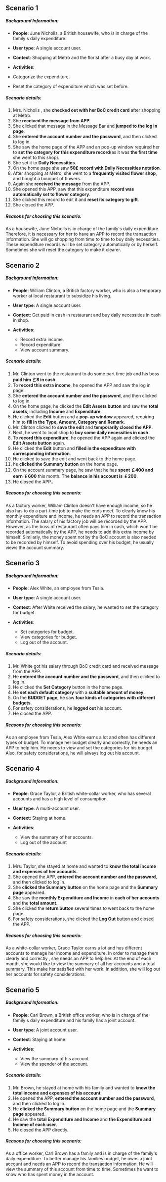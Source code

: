 ## Scenario 1

##### *Background Information:*

- **People**: June Nicholls, a British housewife, who is in charge of the family's daily expenditure.

- **User type**: A single account user.

- **Context**: Shopping at Metro and the florist after a busy day at work.

- **Activities**:
- Categorize the expenditure.
  
- Reset the category of expenditure which was set before.

##### Scenario details:

1. Mrs. Nicholls , she **checked out with her BoC credit card** after shopping at Metro. 
2. She **received the message from APP**.
3. She clicked that message in the Message Bar and **jumped to the log in page**.
4. She **entered the account number and the password**, and then clicked to log in.
5. She saw the home page of the APP and an pop-up window required her to **set the category for this expenditure record**(as it was **the first time** she went to this shop).
6. She set it to **Daily Necessities**.
7. On the home page she saw **50₤** **record with Daily Necessities notation**.
8. After shopping at Metro, she went to a **frequently visited flower shop**, and bought a bouquet of flowers.
9. Again she **received the message** from the APP.
10. She opened this APP, saw that this expenditure **record was automatically set to flower category**.
11. She clicked this record to edit it and **reset its category to gift**.
12. She closed the APP.

##### Reasons for choosing this scenario:
As a housewife, June Nicholls is in charge of the family's daily expenditure. Therefore, it is necessary for her to have an APP to record the transaction information. She will go shopping from time to time to buy daily necessities. These expenditure records will be set category automatically or by herself. Sometimes she will reset the category to make it clearer.



## Scenario 2

##### *Background Information:*

- **People**: William Clinton, a British factory worker, who is also a temporary worker at local restaurant to subsidize his living.

- **User type**: A single account user.

- **Context**: Get paid in cash in restaurant and buy daily necessities in cash in shop.
- **Activities**:
    -  Record extra income.
    -  Record expenditure.
    -  View account summary.
    

##### Scenario details:

1. Mr. Clinton went to the restaurant to do some part time job and his boss **paid him ￡8 in cash**.
2. To **record this extra income**, he opened the APP and saw the log in page.
3. She **entered the account number and the password**, and then clicked to log in.
4. On the home page, he clicked the **Edit Assets button** and saw the **total assets**, including **Income** and **Expenditure**. 
5. He clicked the **Edit** button and a **pop-up window** appeared, requiring him to **fill in the Type, Amount, Category and Remark**.
6. Mr. Clinton clicked to **save the edit** and **temporarily closed the APP**.
7. Next, he went to local shop to **buy some daily necessities in cash**.
8.  To **record this expenditure**, he opened the APP again and clicked the **Edit Assets button** again.
9.  He clicked the **Edit** button and **filled in the expenditure with corresponding information**.
10. He clicked to save the edit and went back to the home page.
11. he **clicked the Summary button** on the home page.
12. On the account summary page, he saw that he has **spent ￡400 and earn ￡600** this month. The **balance in his account is ￡200**.
13. He closed the APP..

##### Reasons for choosing this scenario:
As a factory worker, William Clinton doesn't have enough income, so he also has to do a part-time job to make the ends meet. To clearly know his monthly expenditure and income, he needs an APP to record the transaction information. The salary of his factory job will be recorded by the APP. However, as the boss of restaurant often pays him in cash, which won't be recorded automatically by the APP, he needs to add this extra income by himself. Similarly, the money spent not by the BoC account is also needed to be recorded by himself. To avoid spending over his budget, he usually views the account summary. 



## Scenario 3

##### *Background Information:*

- **People**: Alex White, an employee from Tesla.

- **User type**: A single account user.

- **Context**: After White received the salary, he wanted to set the category for budget.
- **Activities**:
  -  Set categories for budget.
  -  View categories for budget.
  -  Log out of the account.
##### Scenario details:

1. Mr. White got his salary through BoC credit card  and received message from the APP.
2. He **entered the account number and the password**, and then clicked to log in.
3. He clicked the **Set Category** button in the home page.
4. He **set each default category** with a **suitable amount of money**.
5. On the **BUDGET page**, he saw **four kinds of categories with different budgets**.
6. For safety considerations, he **logged out** his account.
7. He closed the APP.

##### Reasons for choosing this scenario:
As an employee from Tesla, Alex White earns a lot and often has different types of budget. To manage her budget clearly and correctly, he needs an APP to help him. He needs to view and set the categories for his budget. Also, for safety considerations, he will always log out his account.



## Scenario 4

##### *Background Information:*

- **People**: Grace Taylor, a British white-collar worker, who has several accounts and has a high level of consumption.

- **User type**: A multi-account user.

- **Context**: Staying at home.
- **Activities**:
    - View the summary of her accounts.
    - Log out of the account
    

##### Scenario details:
1. Mrs. Taylor, she stayed at home and wanted to **know the total income and expenses of her accounts**.
2. She opened the APP, **entered the account number and the password**, and then clicked to log in.
3. She **clicked the Summary button** on the home page and the **Summary page** appeared.
4. She saw the **monthly Expenditure and Income** in **each of her accounts** and the **total amount**.
5. She clicked the **return button** several times to went back to the home page.
6. For safety considerations, she clicked the **Log Out** button and closed the APP.

##### Reasons for choosing this scenario:
As a white-collar worker, Grace Taylor earns a lot and has different accounts to manage her income and expenditure. In order to manage them clearly and correctly , she needs an APP to help her. At the end of each month, she would like to view the summary of all her accounts and a total summary. This make her satisfied with her work. In addition, she will log out her accounts for safety considerations.



## Scenario 5

##### *Background Information:*

- **People**: Carl Brown, a British office worker, who is in charge of the family's daily expenditure and his family has a joint account.

- **User type**: A joint account user.

- **Context**: Staying at home.
- **Activities**:
    - View the summary of his account.
    - View the spender of the account.
    

##### Scenario details:
1. Mr. Brown, he stayed at home with his family and wanted to **know the total income and expenses of his account**.
2. He opened the APP, **entered the account number and the password**, and then clicked to log in.
3. He **clicked the Summary button** on the home page and the **Summary page** appeared.
4. He saw the **total Expenditure and Income** and **the Expenditure and Income of each user**.
5. He closed the APP directly.

##### Reasons for choosing this scenario:
As a office worker, Carl Brown has a family and is in charge of the family's daily expenditure. To better manage his families budget, he owns a joint account and needs an APP to record the transaction information. He will view the summary of this account from time to time. Sometimes he want to know who has spent money in the account. 